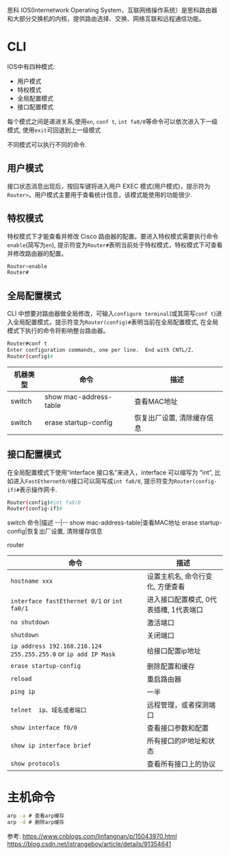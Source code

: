思科 IOS(Internetwork Operating System，互联网络操作系统）是思科路由器和大部分交换机的内核，提供路由选择、交换、网络互联和远程通信功能。


# CLI
IOS中有四种模式:
- 用户模式
- 特权模式
- 全局配置模式
- 接口配置模式

每个模式之间是递进关系,使用`en`, `conf t`, `int fa0/0`等命令可以依次进入下一级模式,  使用`exit`可回退到上一级模式

不同模式可以执行不同的命令.

## 用户模式
接口状态消息出现后，按回车键将进入用户 EXEC 模式(用户模式)，提示符为 `Router>`。用户模式主要用于查看统计信息，该模式能使用的功能很少.




## 特权模式
特权模式下才能查看并修改 Cisco 路由器的配置。要进入特权模式需要执行命令 `enable`(简写为`en`), 提示符变为`Router#`表明当前处于特权模式，特权模式下可查看并修改路由器的配置。
```sh
Router>enable
Router#
```

## 全局配置模式
CLI 中想要对路由器做全局修改，可输入`configure terminal`(或其简写`conf t`)进入全局配置模式，提示符变为`Router(config)#`表明当前在全局配置模式, 在全局模式下执行的命令将影响整台路由器。
```sh
Router#conf t
Enter configuration commands, one per line.  End with CNTL/Z.
Router(config)#
```

机器类型|命令|描述
--|--|--
switch|show mac-address-table|查看MAC地址
switch|erase startup-config|恢复出厂设置, 清除缓存信息

## 接口配置模式
在全局配置模式下使用“interface 接口名”来进入，interface 可以缩写为 “int”, 比如进入`FastEthernet0/0`接口可以简写成`int fa0/0`, 提示符变为`Router(config-if)#`表示操作网卡.
```sh
Router(config)#int fa0/0
Router(config-if)#
```

switch
命令|描述
--|--
show mac-address-table|查看MAC地址
erase startup-config|恢复出厂设置, 清除缓存信息


router

命令|描述
--|--
`hostname xxx`|设置主机名, 命令行变化, 方便查看
`interface fastEthernet 0/1` or `int fa0/1`|进入接口配置模式, 0代表插槽, 1代表端口
`no shutdown`|激活端口
`shutdown`|关闭端口
`ip address 192.168.216.124 255.255.255.0` or `ip add IP Mask`|给接口配置ip地址
`erase startup-config`|删除配置和缓存
`reload`|重启路由器
`ping ip`|一半
`telnet  ip、域名或者端口`|远程管理，或者探测端口
`show interface f0/0`|查看接口参数和配置
`show ip interface brief`|所有接口的IP地址和状态
`show protocols`|查看所有接口上的协议


# 主机命令

```cmd
arp -a # 查看arp缓存
arp -d # 删除arp缓存
```


参考:
https://www.cnblogs.com/linfangnan/p/15043970.html
https://blog.csdn.net/istrangeboy/article/details/91354641
